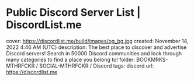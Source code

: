 # Public Discord Server List | DiscordList.me

cover: https://discordlist.me/build/images/og_bg.jpg
created: November 14, 2022 4:46 AM (UTC)
description: The best place to discover and advertise Discord servers! Search in 50000 Discord communities and look through many categories to find a place you belong to!
folder: BOOKMRKS-MTHRFCKR / SOCIAL-MTHRFCKR / Discord
tags: discord
url: https://discordlist.me